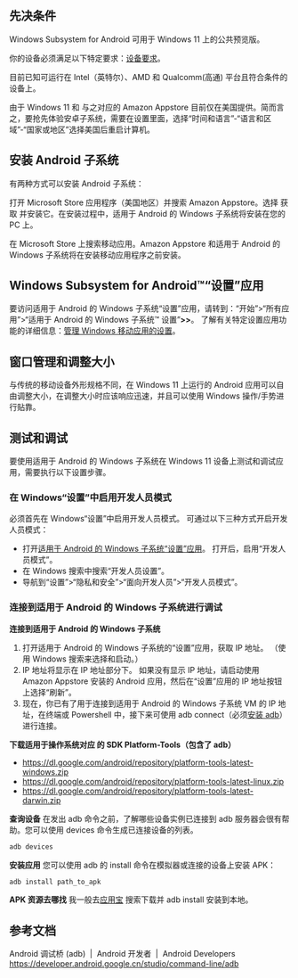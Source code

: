 ## 先决条件

Windows Subsystem for Android 可用于 Windows 11 上的公共预览版。

你的设备必须满足以下特定要求：[设备要求](https://support.microsoft.com/windows/f8d0abb5-44ad-47d8-b9fb-ad6b1459ff6c)。

目前已知可运行在 Intel（英特尔）、AMD 和 Qualcomm(高通) 平台且符合条件的设备上。

由于 Windows 11 和 与之对应的 Amazon Appstore 目前仅在美国提供。简而言之，要抢先体验安卓子系统，需要在设置里面，选择“时间和语言”-“语言和区域”-“国家或地区”选择美国后重启计算机。

## 安装 Android 子系统

有两种方式可以安装 Android 子系统：

打开 Microsoft Store 应用程序（美国地区）并搜索 Amazon Appstore。选择 获取 并安装它。在安装过程中，适用于 Android 的 Windows 子系统将安装在您的 PC 上。

在 Microsoft Store 上搜索移动应用。Amazon Appstore 和适用于 Android 的 Windows 子系统将在安装移动应用程序之前安装。

## Windows Subsystem for Android™️“设置”应用

要访问适用于 Android 的 Windows 子系统“设置”应用，请转到：“开始”>“所有应用”>“适用于 Android 的 Windows 子系统™️ 设置”**>>**。 了解有关特定设置应用功能的详细信息：[管理 Windows 移动应用的设置](https://support.microsoft.com/windows/000f97e8-8c20-490e-9ef4-cd90d903f847)。

## 窗口管理和调整大小

与传统的移动设备外形规格不同，在 Windows 11 上运行的 Android 应用可以自由调整大小，在调整大小时应该响应迅速，并且可以使用 Windows 操作/手势进行贴靠。

## 测试和调试

要使用适用于 Android 的 Windows 子系统在 Windows 11 设备上测试和调试应用，需要执行以下设置步骤。

### [](https://docs.microsoft.com/zh-cn/windows/android/wsa/#enable-developer-mode-in-windows-settings)在 Windows“设置”中启用开发人员模式

必须首先在 Windows“设置”中启用开发人员模式。 可通过以下三种方式开启开发人员模式：

* 打开[适用于 Android 的 Windows 子系统“设置”应用](https://docs.microsoft.com/zh-cn/windows/android/wsa/#windows-subsystem-for-android-settings-app)。 打开后，启用“开发人员模式”。
* 在 Windows 搜索中搜索“开发人员设置”。
* 导航到“设置”>“隐私和安全”>“面向开发人员”>“开发人员模式”。

### 连接到适用于 Android 的 Windows 子系统进行调试

**连接到适用于 Android 的 Windows 子系统**

1. 打开适用于 Android 的 Windows 子系统的“设置”应用，获取 IP 地址。 （使用 Windows 搜索来选择和启动。）
2. IP 地址将显示在 IP 地址部分下。 如果没有显示 IP 地址，请启动使用 Amazon Appstore 安装的 Android 应用，然后在“设置”应用的 IP 地址按钮上选择“刷新”。
3. 现在，你已有了用于连接到适用于 Android 的 Windows 子系统 VM 的 IP 地址，在终端或 Powershell 中，接下来可使用 adb connect（必须[安装 adb](https://developer.android.com/studio/command-line/adb)）进行连接。

**下载适用于操作系统对应 的 SDK Platform-Tools（包含了 adb）**
* https://dl.google.com/android/repository/platform-tools-latest-windows.zip
* https://dl.google.com/android/repository/platform-tools-latest-linux.zip
* https://dl.google.com/android/repository/platform-tools-latest-darwin.zip

**查询设备**
在发出 adb 命令之前，了解哪些设备实例已连接到 adb 服务器会很有帮助。您可以使用 devices 命令生成已连接设备的列表。

```sh
adb devices
```

**安装应用**
您可以使用 adb 的 install 命令在模拟器或连接的设备上安装 APK：

```sh
adb install path_to_apk
```

**APK 资源去哪找**
我一般去[应用宝](
https://webcdn.m.qq.com/webapp/homepage/index.html#/) 搜索下载并 adb install 安装到本地。

## 参考文档

Android 调试桥 (adb)  |  Android 开发者  |  Android Developers
https://developer.android.google.cn/studio/command-line/adb
